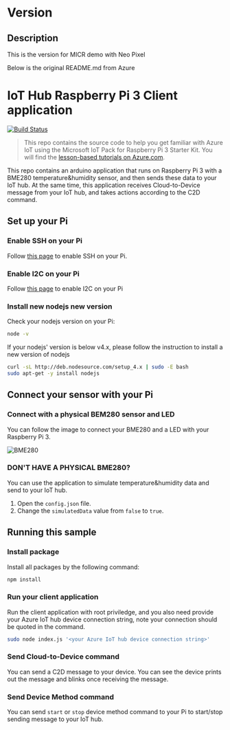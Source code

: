# Version
## Description
This is the version for MICR demo with Neo Pixel

Below is the original README.md from Azure


# IoT Hub Raspberry Pi 3 Client application
[![Build Status](https://travis-ci.com/Azure-Samples/iot-hub-node-raspberrypi-client-app.svg?token=5ZpmkzKtuWLEXMPjmJ6P&branch=master)](https://travis-ci.com/Azure-Samples/iot-hub-node-raspberrypi-client-app)

> This repo contains the source code to help you get familiar with Azure IoT using the Microsoft IoT Pack for Raspberry Pi 3 Starter Kit. You will find the [lesson-based tutorials on Azure.com](https://docs.microsoft.com/en-us/azure/iot-hub/iot-hub-raspberry-pi-kit-node-get-started).

This repo contains an arduino application that runs on Raspberry Pi 3 with a BME280 temperature&humidity sensor, and then sends these data to your IoT hub. At the same time, this application receives Cloud-to-Device message from your IoT hub, and takes actions according to the C2D command.

## Set up your Pi
### Enable SSH on your Pi
Follow [this page](https://www.raspberrypi.org/documentation/remote-access/ssh/) to enable SSH on your Pi.

### Enable I2C on your Pi
Follow [this page](https://learn.adafruit.com/adafruits-raspberry-pi-lesson-4-gpio-setup/configuring-i2c#installing-kernel-support-manually) to enable I2C on your Pi

### Install new nodejs new version
Check your nodejs version on your Pi:

```bash
node -v
```

If your nodejs' version is below v4.x, please follow the instruction to install a new version of nodejs

```bash
curl -sL http://deb.nodesource.com/setup_4.x | sudo -E bash
sudo apt-get -y install nodejs
```

## Connect your sensor with your Pi
### Connect with a physical BEM280 sensor and LED
You can follow the image to connect your BME280 and a LED with your Raspberry Pi 3.

![BME280](https://docs.microsoft.com/en-us/azure/iot-hub/media/iot-hub-raspberry-pi-kit-node-get-started/3_raspberry-pi-sensor-connection.png)

### DON'T HAVE A PHYSICAL BME280?
You can use the application to simulate temperature&humidity data and send to your IoT hub.
1. Open the `config.json` file.
2. Change the `simulatedData` value from `false` to `true`.


## Running this sample
### Install package
Install all packages by the following command:

```bash
npm install
```

### Run your client application
Run the client application with root priviledge, and you also need provide your Azure IoT hub device connection string, note your connection should be quoted in the command.

```bash
sudo node index.js '<your Azure IoT hub device connection string>'
```

### Send Cloud-to-Device command
You can send a C2D message to your device. You can see the device prints out the message and blinks once receiving the message.

### Send Device Method command
You can send `start` or `stop` device method command to your Pi to start/stop sending message to your IoT hub.
